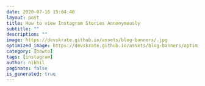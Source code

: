```yaml
---
date: 2020-07-16 15:04:40
layout: post
title: How to view Instagram Stories Annonymously
subtitle: ""
description: ""
image: https://devskrate.github.io/assets/blog-banners/.jpg
optimized_image: https://devskrate.github.io/assets/blog-banners/optimized/.webp
category: [howto]
tags: [instagram]
author: nikhil
paginate: false
is_generated: true
---
```

